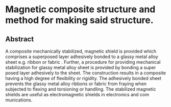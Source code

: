 # Magnetic composite structure and method for making said structure.

## Abstract
A composite mechanically stabilized, magnetic shield is provided which comprises a superposed layer adhesively bonded to a glassy metal alloy sheet e.g. ribbon or fabric . Further, a procedure for providing mechanical stabilization for glassy metal alloy sheet is provided by bonding a super posed layer adhesively to the sheet. The construction results in a composite having a high degree of flexibility or rigidity. The adhesively bonded sheet prevents the glassy metal alloy ribbons or fabric from fraying when subjected to flexing and torsioning or handling. The stabilized magnetic shields are useful as electromagnetic shields in electronics and com munications.